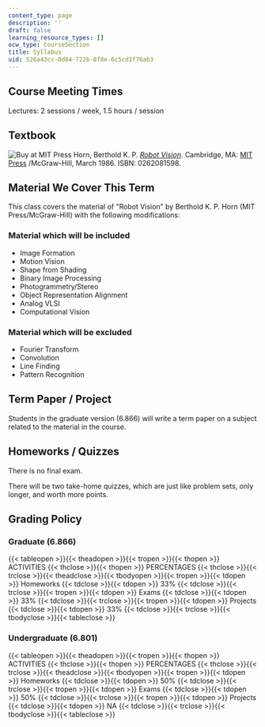 ```yaml
---
content_type: page
description: ''
draft: false
learning_resource_types: []
ocw_type: CourseSection
title: Syllabus
uid: 526a43cc-0d84-722b-8f8e-6c5cd1f76ab3
---
```

## Course Meeting Times

Lectures: 2 sessions / week, 1.5 hours / session

## Textbook

![Buy at MIT Press](/images/mp_logo.gif) Horn, Berthold K. P. [_Robot Vision_](https://mitpress.mit.edu/books/robot-vision). Cambridge, MA: [MIT Press](https://mitpress.mit.edu/) /McGraw-Hill, March 1986. ISBN: 0262081598.

## Material We Cover This Term

This class covers the material of "Robot Vision" by Berthold K. P. Horn (MIT Press/McGraw-Hill) with the following modifications:

### Material which will be included

- Image Formation
- Motion Vision
- Shape from Shading
- Binary Image Processing
- Photogrammetry/Stereo
- Object Representation Alignment
- Analog VLSI
- Computational Vision

### Material which will be excluded

- Fourier Transform
- Convolution
- Line Finding
- Pattern Recognition

## Term Paper / Project

Students in the graduate version (6.866) will write a term paper on a subject related to the material in the course.

## Homeworks / Quizzes

There is no final exam.

There will be two take-home quizzes, which are just like problem sets, only longer, and worth more points.

## Grading Policy

### Graduate (6.866)

{{< tableopen >}}{{< theadopen >}}{{< tropen >}}{{< thopen >}}
ACTIVITIES
{{< thclose >}}{{< thopen >}}
PERCENTAGES
{{< thclose >}}{{< trclose >}}{{< theadclose >}}{{< tbodyopen >}}{{< tropen >}}{{< tdopen >}}
Homeworks
{{< tdclose >}}{{< tdopen >}}
33%
{{< tdclose >}}{{< trclose >}}{{< tropen >}}{{< tdopen >}}
Exams
{{< tdclose >}}{{< tdopen >}}
33%
{{< tdclose >}}{{< trclose >}}{{< tropen >}}{{< tdopen >}}
Projects
{{< tdclose >}}{{< tdopen >}}
33%
{{< tdclose >}}{{< trclose >}}{{< tbodyclose >}}{{< tableclose >}}

### Undergraduate (6.801)

{{< tableopen >}}{{< theadopen >}}{{< tropen >}}{{< thopen >}}
ACTIVITIES
{{< thclose >}}{{< thopen >}}
PERCENTAGES
{{< thclose >}}{{< trclose >}}{{< theadclose >}}{{< tbodyopen >}}{{< tropen >}}{{< tdopen >}}
Homeworks
{{< tdclose >}}{{< tdopen >}}
50%
{{< tdclose >}}{{< trclose >}}{{< tropen >}}{{< tdopen >}}
Exams
{{< tdclose >}}{{< tdopen >}}
50%
{{< tdclose >}}{{< trclose >}}{{< tropen >}}{{< tdopen >}}
Projects
{{< tdclose >}}{{< tdopen >}}
NA
{{< tdclose >}}{{< trclose >}}{{< tbodyclose >}}{{< tableclose >}}